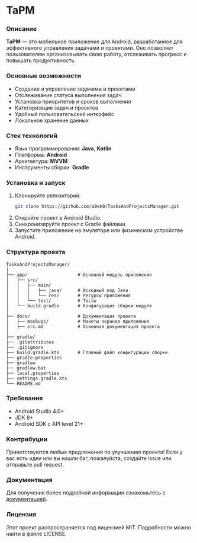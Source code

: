 
# TaPM

### Описание

**TaPM** — это мобильное приложение для Android, разработанное для эффективного управления задачами и проектами. Оно позволяет пользователям организовывать свою работу, отслеживать прогресс и повышать продуктивность.

### Основные возможности

- Создание и управление задачами и проектами
- Отслеживание статуса выполнения задач
- Установка приоритетов и сроков выполнения
- Категоризация задач и проектов
- Удобный пользовательский интерфейс
- Локальное хранение данных

### Стек технологий

- Язык программирования: **Java**, **Kotlin**
- Платформа: **Android**
- Архитектура: **MVVM**
- Инструменты сборки: **Gradle**

### Установка и запуск

1. Клонируйте репозиторий:
   ```bash
   git clone https://github.com/a9ek0/TasksAndProjectsManager.git
   ```
2. Откройте проект в Android Studio.
3. Синхронизируйте проект с Gradle файлами.
4. Запустите приложение на эмуляторе или физическом устройстве Android.

### Структура проекта

```
TasksAndProjectsManager/
│
├── app/                   # Основной модуль приложения
│   ├── src/
│   │   ├── main/
│   │   │   ├── java/      # Исходный код Java
│   │   │   └── res/       # Ресурсы приложения
│   │   └── test/          # Тесты
│   └── build.gradle       # Конфигурация сборки модуля
│
├── docs/                  # Документация проекта
│   ├── mockups/           # Макеты экранов приложения
│   ├── src.md             # Основная документация проекта
│
├── gradle/
├── .gitattributes
├── .gitignore
├── build.gradle.kts       # Главный файл конфигурации сборки
├── gradle.properties
├── gradlew
├── gradlew.bat
├── local.properties
├── settings.gradle.kts
└── README.md              
```

### Требования

- Android Studio 4.0+
- JDK 8+
- Android SDK с API level 21+

### Контрибуции

Приветствуются любые предложения по улучшению проекта! Если у вас есть идеи или вы нашли баг, пожалуйста, создайте issue или отправьте pull request.

### Документация

Для получения более подробной информации ознакомьтесь с [документацией](docs/srs.md).


### Лицензия

Этот проект распространяется под лицензией MIT. Подробности можно найти в файле LICENSE.

